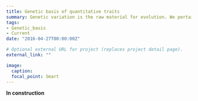 ```yaml
---
title: Genetic basis of quantitative traits
summary: Genetic variation is the raw material for evolution. We pertain to identify, using GWAS and the Drosophila Reference Genetic Panel (DGRP), the genetic basis of various quantitative traits (e.g. phenotypic plasticity, insecticide resistance).
tags:
- Genetic_basis
- Current
date: "2016-04-27T00:00:00Z"

# Optional external URL for project (replaces project detail page).
external_link: ""

image:
  caption:
  focal_point: Smart
---
```


<b>In construction</b>

